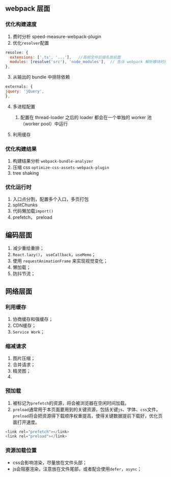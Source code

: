 <!--
 * @Description: 
 * @Date: 2022-06-18 15:46:18
 * @Author: mason
-->
## webpack 层面

### 优化构建速度

1. 费时分析 speed-measure-webpack-plugin
2. 优化`resolver`配置

```js
resolve: {
  extensions: ['.ts', '...'],   //高频文件后缀名放前面
  modules: [resolve('src'), 'node_modules'],  // 告诉 webpack 解析模块时应该搜索的目录
},
```

3. 从输出的 bundle 中排除依赖

```js
externals: {
jquery: 'jQuery',
},
```

4. 多进程配置

   1. 配置在 thread-loader 之后的 loader 都会在一个单独的 worker 池（worker pool）中运行

5. 利用缓存

### 优化构建结果

1. 构建结果分析 `webpack-bundle-analyzer`
2. 压缩 css `optimize-css-assets-webpack-plugin`
3. tree shaking

### 优化运行时

1. 入口点分割，配置多个入口，多页打包
2. splitChunks
3. 代码懒加载`import()`
4. prefetch， preload

## 编码层面

1. 减少重绘重排；
2. `React.lazy()`， `useCallback`，`useMemo`；
3. 使用 `requestAnimationFrame` 来实现视觉变化；
4. 懒加载；
5. 防抖节流；

## 网络层面

### 利用缓存

1. 协商缓存和强缓存；
2. CDN缓存；
3. `Service Work`；

### 缩减请求

1. 图片压缩；
2. 合并请求；
3. 精灵图；
4. 

### 预加载

1. 被标记为`prefetch`的资源，将会被浏览器在空闲时间加载。
2. `preload`通常用于本页面要用到的关键资源，包括关键`js`、字体、`css`文件。`preload`将会把资源得下载顺序权重提高，使得关键数据提前下载好，优化页面打开速度。
```js
<link rel="prefetch"></link> 
<link rel="preload"></link> 
```

### 资源加载位置

- css会影响渲染，尽量放在文件头部；
- js会阻塞渲染，注意放在文件尾部，或者配合使用`defer`，`async`；